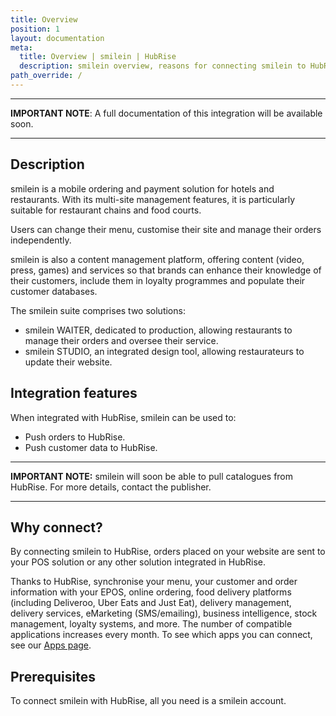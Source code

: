 ```yaml
---
title: Overview
position: 1
layout: documentation
meta:
  title: Overview | smilein | HubRise
  description: smilein overview, reasons for connecting smilein to HubRise and summary of integrated features. Synchronise data between your EPOS, smilein and your other apps.
path_override: /
---
```


---

**IMPORTANT NOTE**: A full documentation of this integration will be available soon.

---

## Description

smilein is a mobile ordering and payment solution for hotels and restaurants. With its multi-site management features, it is particularly suitable for restaurant chains and food courts.

Users can change their menu, customise their site and manage their orders independently.

smilein is also a content management platform, offering content (video, press, games) and services so that brands can enhance their knowledge of their customers, include them in loyalty programmes and populate their customer databases.

The smilein suite comprises two solutions:

- smilein WAITER, dedicated to production, allowing restaurants to manage their orders and oversee their service.
- smilein STUDIO, an integrated design tool, allowing restaurateurs to update their website.

## Integration features

When integrated with HubRise, smilein can be used to:

- Push orders to HubRise.
- Push customer data to HubRise.

---

**IMPORTANT NOTE:** smilein will soon be able to pull catalogues from HubRise. For more details, contact the publisher.

---

## Why connect?

By connecting smilein to HubRise, orders placed on your website are sent to your POS solution or any other solution integrated in HubRise. 

Thanks to HubRise, synchronise your menu, your customer and order information with your EPOS, online ordering, food delivery platforms (including Deliveroo, Uber Eats and Just Eat), delivery management, delivery services, eMarketing (SMS/emailing), business intelligence, stock management, loyalty systems, and more. The number of compatible applications increases every month. To see which apps you can connect, see our [Apps page](/apps).

## Prerequisites

To connect smilein with HubRise, all you need is a smilein account.
